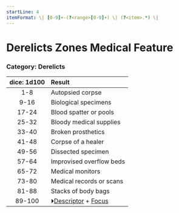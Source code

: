 ```yaml
---
startLine: 4
itemFormat: \| [0-9]+-(?<range>[0-9]+) \| (?<item>.*) \|
---
```

# Derelicts Zones Medical Feature
### Category: Derelicts

| dice: 1d100 | Result |
|:----:|:-------|
| 1-8 | Autopsied corpse |
| 9-16 | Biological specimens |
| 17-24 | Blood spatter or pools |
| 25-32 | Bloody medical supplies |
| 33-40 | Broken prosthetics |
| 41-48 | Corpse of a healer |
| 49-56 | Dissected specimen |
| 57-64 | Improvised overflow beds |
| 65-72 | Medical monitors |
| 73-80 | Medical records or scans |
| 81-88 | Stacks of body bags |
| 89-100 | ⏵[Descriptor](Core_Descriptor.md) + [Focus](Core_Focus.md) |
